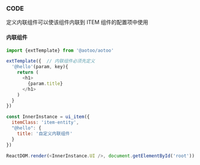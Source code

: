 ### CODE

定义内联组件可以使该组件内联到 ITEM 组件的配置项中使用

#### 内联组件  

```js
import {extTemplate} from '@aotoo/aotoo'

extTemplate({  // 内联组件必须先定义
  '@hello'(param, key){ 
    return (
      <h1>
        {param.title}
      </h1>
    )
  }
})

const InnerInstance = ui_item({
  itemClass: 'item-entity',
  "@hello": {
    title: '自定义内联组件'
  }
})

ReactDOM.render(<InnerInstance.UI />, document.getElementById('root'))
```

